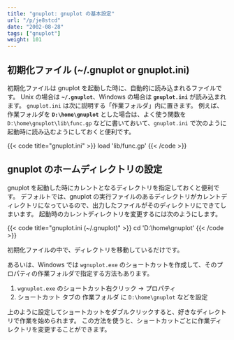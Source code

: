 ```yaml
---
title: "gnuplot: gnuplot の基本設定"
url: "/p/je8stcd"
date: "2002-08-28"
tags: ["gnuplot"]
weight: 101
---
```


初期化ファイル (~/.gnuplot or gnuplot.ini)
----

初期化ファイルは gnuplot を起動した時に、自動的に読み込まれるファイルです。
Unix の場合は **`~/.gnuplot`**、Windows の場合は **`gnuplot.ini`** が読み込まれます。
`gnuplot.ini` は次に説明する「作業フォルダ」内に置きます。
例えば、作業フォルダを **`D:\home\gnuplot`** とした場合は、よく使う関数を `D:\home\gnuplot\lib\func.gp` などに書いておいて、`gnuplot.ini` で次のように起動時に読み込むようにしておくと便利です。

{{< code title="gnuplot.ini" >}}
load 'lib/func.gp'
{{< /code >}}


gnuplot のホームディレクトリの設定
----

gnuplot を起動した時にカレントとなるディレクトリを指定しておくと便利です。
デフォルトでは、gnuplot の実行ファイルのあるディレクトリがカレントディレクトリになっているので、出力したファイルがそのディレクトリにできてしまいます。
起動時のカレントディレクトリを変更するには次のようにします。

{{< code title="gnuplot.ini (~/.gnuplot)" >}}
cd 'D:\home\gnuplot'
{{< /code >}}

初期化ファイルの中で、ディレクトリを移動しているだけです。

あるいは、Windows では `wgnuplot.exe` のショートカットを作成して、そのプロパティの作業フォルダで指定する方法もあります。

1. `wgnuplot.exe` のショートカット右クリック → <samp>プロパティ</samp>
2. <samp>ショートカット</samp> タブの <samp>作業フォルダ</samp> に `D:\home\gnuplot` などを設定

上のように設定してショートカットをダブルクリックすると、好きなディレクトリで作業を始められます。
この方法を使うと、ショートカットごとに作業ディレクトリを変更することができます。

